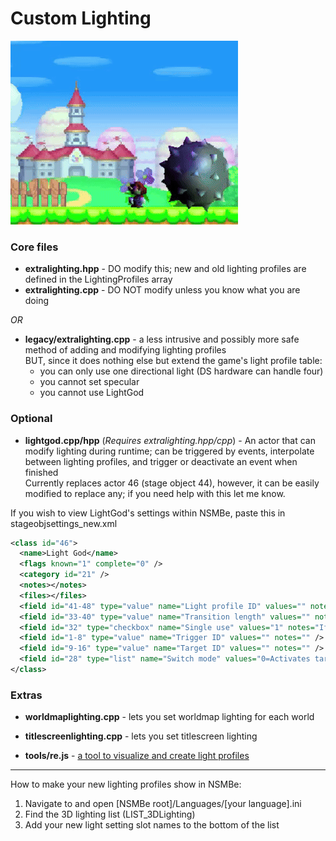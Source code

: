 # Custom Lighting

![Alt Text](image.gif)

### Core files
* **extralighting.hpp** - DO modify this; new and old lighting profiles are defined in the LightingProfiles array
* **extralighting.cpp** - DO NOT modify unless you know what you are doing

*OR*
* **legacy/extralighting.cpp** - a less intrusive and possibly more safe method of adding and modifying lighting profiles\
BUT, since it does nothing else but extend the game's light profile table:
	- you can only use one directional light (DS hardware can handle four)
	- you cannot set specular
	- you cannot use LightGod

### Optional
* **lightgod.cpp/hpp** (*Requires extralighting.hpp/cpp*) - An actor that can modify lighting during runtime; can be triggered by events, interpolate between lighting profiles, and trigger or deactivate an event when finished\
Currently replaces actor 46 (stage object 44), however, it can be easily modified to replace any; if you need help with this let me know.

If you wish to view LightGod's settings within NSMBe, paste this in stageobjsettings_new.xml
```xml
<class id="46">
  <name>Light God</name>
  <flags known="1" complete="0" />
  <category id="21" />
  <notes></notes>
  <files></files>
  <field id="41-48" type="value" name="Light profile ID" values="" notes="Light profile to switch to" />
  <field id="33-40" type="value" name="Transition length" values="" notes="Time it takes to switch light profiles (frames*5)" />
  <field id="32" type="checkbox" name="Single use" values="1" notes="If set actor is destroyed after being triggered once" />
  <field id="1-8" type="value" name="Trigger ID" values="" notes="" />
  <field id="9-16" type="value" name="Target ID" values="" notes="" />
  <field id="28" type="list" name="Switch mode" values="0=Activates target,1=Deactivates target" notes="If a target ID is set" />
</class>
```

### Extras
* **worldmaplighting.cpp** - lets you set worldmap lighting for each world
* **titlescreenlighting.cpp** - lets you set titlescreen lighting


* **tools/re.js** - [a tool to visualize and create light profiles](https://pete420griff.github.io/nsmb-stuff/)

---

How to make your new lighting profiles show in NSMBe: 
1. Navigate to and open [NSMBe root]/Languages/[your language].ini
2. Find the 3D lighting list (LIST_3DLighting)
3. Add your new light setting slot names to the bottom of the list
